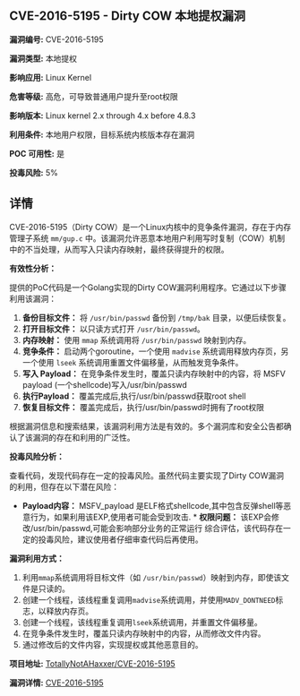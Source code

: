 ## CVE-2016-5195 - Dirty COW 本地提权漏洞

**漏洞编号:** CVE-2016-5195

**漏洞类型:** 本地提权

**影响应用:** Linux Kernel

**危害等级:** 高危，可导致普通用户提升至root权限

**影响版本:** Linux kernel 2.x through 4.x before 4.8.3

**利用条件:** 本地用户权限，目标系统内核版本存在漏洞

**POC 可用性:** 是

**投毒风险:** 5%

## 详情

CVE-2016-5195（Dirty COW）是一个Linux内核中的竞争条件漏洞，存在于内存管理子系统 `mm/gup.c` 中。该漏洞允许恶意本地用户利用写时复制（COW）机制中的不当处理，从而写入只读内存映射，最终获得提升的权限。

**有效性分析：**

提供的PoC代码是一个Golang实现的Dirty COW漏洞利用程序。它通过以下步骤利用该漏洞：

1.  **备份目标文件：** 将 `/usr/bin/passwd` 备份到 `/tmp/bak` 目录，以便后续恢复。
2.  **打开目标文件：** 以只读方式打开 `/usr/bin/passwd`。
3.  **内存映射：** 使用 `mmap` 系统调用将 `/usr/bin/passwd` 映射到内存。
4.  **竞争条件：** 启动两个goroutine，一个使用 `madvise` 系统调用释放内存页，另一个使用 `lseek` 系统调用重置文件偏移量，从而触发竞争条件。
5.  **写入 Payload：**  在竞争条件发生时，覆盖只读内存映射中的内容，将 MSFV payload (一个shellcode)写入/usr/bin/passwd
6.  **执行Payload：** 覆盖完成后,执行/usr/bin/passwd获取root shell
7.  **恢复目标文件：** 覆盖完成后，执行/usr/bin/passwd时拥有了root权限

根据漏洞信息和搜索结果，该漏洞利用方法是有效的。多个漏洞库和安全公告都确认了该漏洞的存在和利用的广泛性。

**投毒风险分析：**

查看代码，发现代码存在一定的投毒风险。虽然代码主要实现了Dirty COW漏洞的利用，但存在以下潜在风险：

*   **Payload内容：** MSFV_payload 是ELF格式shellcode,其中包含反弹shell等恶意行为，如果利用该EXP,使用者可能会受到攻击. *   **权限问题：** 该EXP会修改/usr/bin/passwd,可能会影响部分业务的正常运行
 综合评估，该代码存在一定的投毒风险，建议使用者仔细审查代码后再使用。

**漏洞利用方式：**

1.  利用`mmap`系统调用将目标文件（如 `/usr/bin/passwd`）映射到内存，即使该文件是只读的。
2.  创建一个线程，该线程重复调用`madvise`系统调用，并使用`MADV_DONTNEED`标志，以释放内存页。
3.  创建一个线程，该线程重复调用`lseek`系统调用，并重置文件偏移量。
4.  在竞争条件发生时，覆盖只读内存映射中的内容，从而修改文件内容。
5.  通过修改后的文件内容，实现提权或其他恶意目的。

**项目地址:** [TotallyNotAHaxxer/CVE-2016-5195](https://github.com/TotallyNotAHaxxer/CVE-2016-5195)

**漏洞详情:** [CVE-2016-5195](https://nvd.nist.gov/vuln/detail/CVE-2016-5195)